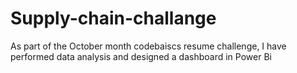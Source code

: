 # Supply-chain-challange

As part of the October month codebaiscs resume challenge, I have performed data analysis and designed a dashboard in Power Bi

